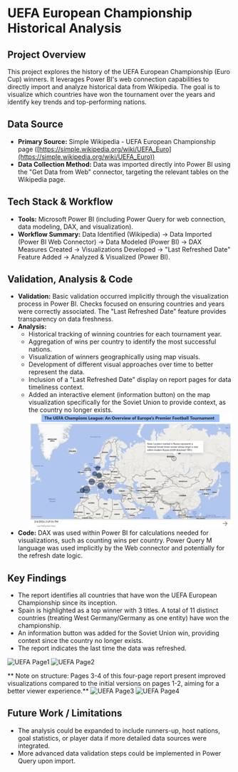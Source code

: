 # UEFA European Championship Historical Analysis

## Project Overview

This project explores the history of the UEFA European Championship (Euro Cup) winners. It leverages Power BI's web connection capabilities to directly import and analyze historical data from Wikipedia. The goal is to visualize which countries have won the tournament over the years and identify key trends and top-performing nations.

## Data Source

* **Primary Source:** Simple Wikipedia - UEFA European Championship page ([https://simple.wikipedia.org/wiki/UEFA_Euro](https://simple.wikipedia.org/wiki/UEFA_Euro))
* **Data Collection Method:** Data was imported directly into Power BI using the "Get Data from Web" connector, targeting the relevant tables on the Wikipedia page.

## Tech Stack & Workflow

* **Tools:** Microsoft Power BI (including Power Query for web connection, data modeling, DAX, and visualization).
* **Workflow Summary:** Data Identified (Wikipedia) -> Data Imported (Power BI Web Connector) -> Data Modeled (Power BI) -> DAX Measures Created -> Visualizations Developed -> "Last Refreshed Date" Feature Added -> Analyzed & Visualized (Power BI).

## Validation, Analysis & Code

* **Validation:** Basic validation occurred implicitly through the visualization process in Power BI. Checks focused on ensuring countries and years were correctly associated. The "Last Refreshed Date" feature provides transparency on data freshness.
* **Analysis:**
    * Historical tracking of winning countries for each tournament year.
    * Aggregation of wins per country to identify the most successful nations.
    * Visualization of winners geographically using map visuals.
    * Development of different visual approaches over time to better represent the data.
    * Inclusion of a "Last Refreshed Date" display on report pages for data timeliness context.
    * Added an interactive element (information button) on the map visualization specifically for the Soviet Union to provide context, as the country no longer exists.
![Information button](infobutton.png)
* **Code:** DAX was used within Power BI for calculations needed for visualizations, such as counting wins per country. Power Query M language was used implicitly by the Web connector and potentially for the refresh date logic.

## Key Findings

* The report identifies all countries that have won the UEFA European Championship since its inception.
* Spain is highlighted as a top winner with 3 titles. A total of 11 distinct countries (treating West Germany/Germany as one entity) have won the championship.
* An information button was added for the Soviet Union win, providing context since the country no longer exists.
* The report indicates the last time the data was refreshed.

![UEFA Page1](https://github.com/user-attachments/assets/7dfb9dd6-a717-4d32-924e-2e5c44694bee)
![UEFA Page2](https://github.com/user-attachments/assets/e7db13ec-16f7-463a-80d5-040a7c69bbf7)

** Note on structure: Pages 3-4 of this four-page report present improved visualizations compared to the initial versions on pages 1-2, aiming for a better viewer experience.**
![UEFA Page3](https://github.com/user-attachments/assets/a5508db8-d084-422c-b648-da6be10cf09c)
![UEFA Page4](https://github.com/user-attachments/assets/46b37bbc-abca-4518-9764-464d89b2f3f5)

## Future Work / Limitations

* The analysis could be expanded to include runners-up, host nations, goal statistics, or player data if more detailed data sources were integrated.
* More advanced data validation steps could be implemented in Power Query upon import.
